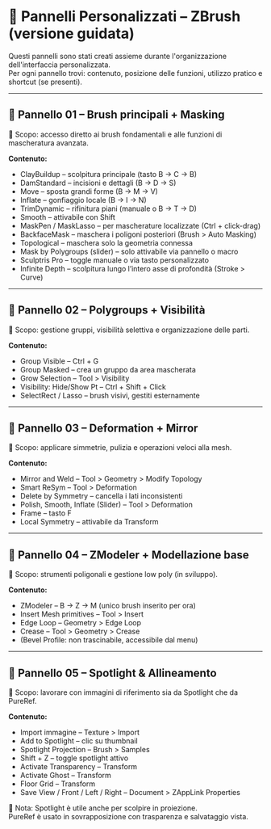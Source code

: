 # 🧰 Pannelli Personalizzati – ZBrush (versione guidata)

Questi pannelli sono stati creati assieme durante l'organizzazione dell'interfaccia personalizzata.  
Per ogni pannello trovi: contenuto, posizione delle funzioni, utilizzo pratico e shortcut (se presenti).

---

## 📁 Pannello 01 – Brush principali + Masking
🎯 Scopo: accesso diretto ai brush fondamentali e alle funzioni di mascheratura avanzata.

**Contenuto:**
- ClayBuildup – scolpitura principale (tasto B → C → B)
- DamStandard – incisioni e dettagli (B → D → S)
- Move – sposta grandi forme (B → M → V)
- Inflate – gonfiaggio locale (B → I → N)
- TrimDynamic – rifinitura piani (manuale o B → T → D)
- Smooth – attivabile con Shift
- MaskPen / MaskLasso – per mascherature localizzate (Ctrl + click-drag)
- BackfaceMask – maschera i poligoni posteriori (Brush > Auto Masking)
- Topological – maschera solo la geometria connessa
- Mask by Polygroups (slider) – solo attivabile via pannello o macro
- Sculptris Pro – toggle manuale o via tasto personalizzato
- Infinite Depth – scolpitura lungo l’intero asse di profondità (Stroke > Curve)

---

## 📁 Pannello 02 – Polygroups + Visibilità
🎯 Scopo: gestione gruppi, visibilità selettiva e organizzazione delle parti.

**Contenuto:**
- Group Visible – Ctrl + G
- Group Masked – crea un gruppo da area mascherata
- Grow Selection – Tool > Visibility
- Visibility: Hide/Show Pt – Ctrl + Shift + Click
- SelectRect / Lasso – brush visivi, gestiti esternamente

---

## 📁 Pannello 03 – Deformation + Mirror
🎯 Scopo: applicare simmetrie, pulizia e operazioni veloci alla mesh.

**Contenuto:**
- Mirror and Weld – Tool > Geometry > Modify Topology
- Smart ReSym – Tool > Deformation
- Delete by Symmetry – cancella i lati inconsistenti
- Polish, Smooth, Inflate (Slider) – Tool > Deformation
- Frame – tasto F
- Local Symmetry – attivabile da Transform

---

## 📁 Pannello 04 – ZModeler + Modellazione base
🎯 Scopo: strumenti poligonali e gestione low poly (in sviluppo).

**Contenuto:**
- ZModeler – B → Z → M (unico brush inserito per ora)
- Insert Mesh primitives – Tool > Insert
- Edge Loop – Geometry > Edge Loop
- Crease – Tool > Geometry > Crease
- (Bevel Profile: non trascinabile, accessibile dal menu)

---

## 📁 Pannello 05 – Spotlight & Allineamento
🎯 Scopo: lavorare con immagini di riferimento sia da Spotlight che da PureRef.

**Contenuto:**
- Import immagine – Texture > Import
- Add to Spotlight – clic su thumbnail
- Spotlight Projection – Brush > Samples
- Shift + Z – toggle spotlight attivo
- Activate Transparency – Transform
- Activate Ghost – Transform
- Floor Grid – Transform
- Save View / Front / Left / Right – Document > ZAppLink Properties

🧠 Nota: Spotlight è utile anche per scolpire in proiezione.  
PureRef è usato in sovrapposizione con trasparenza e salvataggio vista.

